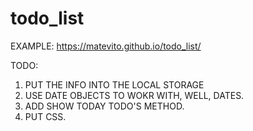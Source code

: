 # todo_list
EXAMPLE: https://matevito.github.io/todo_list/

TODO:
1. PUT THE INFO INTO THE LOCAL STORAGE
2. USE DATE OBJECTS TO WOKR WITH, WELL, DATES.
3. ADD SHOW TODAY TODO'S METHOD.
3. PUT CSS.
